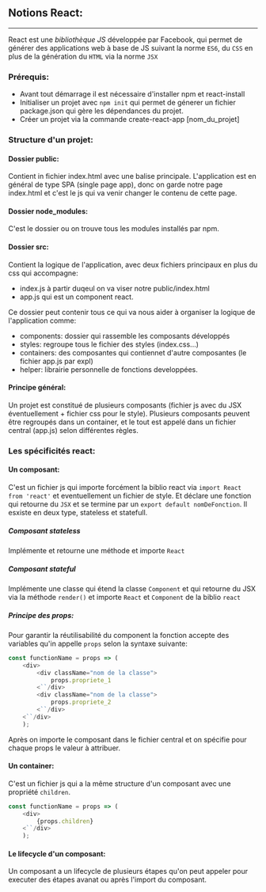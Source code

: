 ## Notions React:
----
React est une _bibliothèque JS_ développée par Facebook, qui permet de générer des applications web à base de JS suivant la norme `ES6`, du `CSS` en plus de la génération du `HTML` via la norme `JSX`
### Prérequis:
* Avant tout démarrage il est nécessaire d'installer npm et react-install
* Initialiser un projet avec `npm init` qui permet de génerer un fichier package.json qui gère les dépendances du projet.
* Créer un projet via la commande create-react-app [nom_du_projet]

### Structure d'un projet:
#### Dossier public:
Contient in fichier index.html avec une balise principale. L'application est en général de type SPA (single page app), donc on garde notre page index.html et c'est le js qui va venir changer le contenu de cette page.

#### Dossier node_modules:
C'est le dossier ou on trouve tous les modules installés par npm.

#### Dossier src:
Contient la logique de l'application, avec deux fichiers principaux en plus du css qui accompagne:
* index.js à partir duqeul on va viser notre public/index.html
* app.js qui est un component react.

Ce dossier peut contenir tous ce qui va nous aider à organiser la logique de l'application comme:

* components: dossier qui rassemble les composants développés
* styles: regroupe tous le fichier des styles (index.css...)
* containers: des composantes qui contiennet d'autre composantes (le fichier app.js par expl)
* helper: librairie personnelle de fonctions developpées.

#### Principe général:
Un projet est constitué de plusieurs composants (fichier js avec du JSX éventuellement + fichier css pour le style). Plusieurs composants peuvent être regroupés dans un container, et le tout est appelé dans un fichier central (app.js) selon différentes règles.

### Les spécificités react:

#### Un composant:
C'est un fichier js qui importe forcément la biblio react via `import React from 'react'` et eventuellement un fichier de style. Et déclare une fonction qui retourne du `JSX` et se termine par un `export default nomDeFonction`. Il esxiste en deux type, stateless et statefull.
##### Composant stateless
Implémente et retourne une méthode et importe `React`
##### Composant stateful
Implémente une classe qui étend la classe `Component` et qui retourne du JSX via la méthode `render()` et importe `React` et `Component` de la biblio `react`
##### Principe des props:
Pour garantir la réutilisabilité du component la fonction accepte des variables qu'in appelle `props` selon la syntaxe suivante:
```javascript
const functionName = props => (
	<div>
		<div className="nom de la classe">
			props.propriete_1
		<``/div>
		<div className="nom de la classe">
			props.propriete_2
		<``/div>
	<``/div>
	);
```
Après on importe le composant dans le fichier central et on spécifie pour chaque props le valeur à attribuer.

#### Un container:
C'est un fichier js qui a la même structure d'un composant avec une propriété `children`.
```javascript
const functionName = props => (
	<div>
		{props.children}
	<``/div>
	);
```
#### Le lifecycle d'un composant:
Un composant a un lifecycle de plusieurs étapes qu'on peut appeler pour executer des étapes avanat ou après l'import du composant.